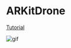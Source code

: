 # ARKitDrone

[Tutorial](https://medium.com/journey-of-one-thousand-apps/aarkit-adventures-697dfbe7779e)

![gif](https://github.com/chriswebb09/ARKitDrone/blob/master/forwardback.gif)
